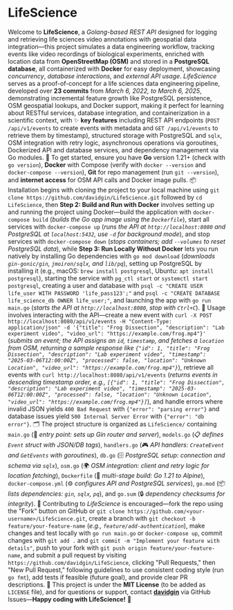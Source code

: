 # LifeScience

Welcome to **LifeScience**, a *Golang-based REST API* designed for logging and retrieving life sciences video annotations with geospatial data integration—this project simulates a data engineering workflow, tracking events like video recordings of biological experiments, enriched with location data from **OpenStreetMap (OSM)** and stored in a **PostgreSQL database**, all containerized with **Docker** for easy deployment, showcasing *concurrency*, *database interactions*, and *external API usage*. *LifeScience* serves as a proof-of-concept for a life sciences data engineering pipeline, developed over **23 commits** from *March 6, 2022, to March 6, 2025*, demonstrating incremental feature growth like PostgreSQL persistence, OSM geospatial lookups, and Docker support, making it perfect for learning about RESTful services, database integration, and containerization in a scientific context, with ✨ **key features** including REST API endpoints (`POST /api/v1/events` to create events with metadata and `GET /api/v1/events` to retrieve them by timestamp), structured storage with PostgreSQL and `sqlx`, OSM integration with retry logic, asynchronous operations via goroutines, Dockerized API and database services, and dependency management via Go modules. 🚀 To get started, ensure you have **Go** version 1.21+ (check with `go version`), **Docker** with Compose (verify with `docker --version` and `docker-compose --version`), **Git** for repo management (run `git --version`), and **internet access** for OSM API calls and Docker image pulls. 📦 Installation begins with cloning the project to your local machine using `git clone https://github.com/davidgin/LifeScience.git` followed by `cd LifeScience`, then **Step 2: Build and Run with Docker** involves setting up and running the project using Docker—build the application with `docker-compose build` (*builds the Go app image using the `Dockerfile`*), start all services with `docker-compose up` (*runs the API at `http://localhost:8080` and PostgreSQL at `localhost:5432`, use `-d` for background mode*), and stop services with `docker-compose down` (*stops containers; add `--volumes` to reset PostgreSQL data*), while **Step 3: Run Locally Without Docker** lets you run natively by installing Go dependencies with `go mod download` (*downloads `gin-gonic/gin`, `jmoiron/sqlx`, and `lib/pq`*), setting up PostgreSQL by installing it (e.g., macOS: `brew install postgresql`, Ubuntu: `apt install postgresql`), starting the service with `pg_ctl start` or `systemctl start postgresql`, creating a user and database with `psql -c "CREATE USER life_user WITH PASSWORD 'life_pass123';"` and `psql -c "CREATE DATABASE life_science_db OWNER life_user;"`, and launching the app with `go run main.go` (*starts the API at `http://localhost:8080`, stop with `Ctrl+C`*). 🎯 Usage involves interacting with the API—create a new event with `curl -X POST http://localhost:8080/api/v1/events -H "Content-Type: application/json" -d '{"title": "Frog Dissection", "description": "Lab experiment video", "video_url": "https://example.com/frog.mp4"}'` (*submits an event; the API assigns an `id`, `timestamp`, and fetches a `location` from OSM, returning a sample response like `{"id": 1, "title": "Frog Dissection", "description": "Lab experiment video", "timestamp": "2025-03-06T12:00:00Z", "processed": false, "location": "Unknown Location", "video_url": "https://example.com/frog.mp4"}`*), retrieve all events with `curl http://localhost:8080/api/v1/events` (*returns events in descending timestamp order, e.g., `[{"id": 1, "title": "Frog Dissection", "description": "Lab experiment video", "timestamp": "2025-03-06T12:00:00Z", "processed": false, "location": "Unknown Location", "video_url": "https://example.com/frog.mp4"}]`*), and handle errors where invalid JSON yields `400 Bad Request` with `{"error": "parsing error"}` and database issues yield `500 Internal Server Error` with `{"error": "db error"}`. 🗂️ The project structure is organized as `LifeScience/` containing `main.go` (🚀 *entry point: sets up Gin router and server*), `models.go` (📋 *defines `Event` struct with JSON/DB tags*), `handlers.go` (🎮 *API handlers: `CreateEvent` and `GetEvents` with goroutines*), `db.go` (🗄️ *PostgreSQL setup: connection and schema via `sqlx`*), `osm.go` (🌍 *OSM integration: client and retry logic for location fetching*), `Dockerfile` (🐳 *multi-stage build: Go 1.21 to Alpine*), `docker-compose.yml` (⚙️ *configures API and PostgreSQL services*), `go.mod` (📦 *lists dependencies: `gin`, `sqlx`, `pq`*), and `go.sum` (🔒 *dependency checksums for integrity*). 🤝 Contributing to *LifeScience* is encouraged—fork the repo using the "Fork" button on GitHub or `git clone https://github.com/<your-username>/LifeScience.git`, create a branch with `git checkout -b feature/your-feature-name` (*e.g., `feature/add-authentication`*), make changes and test locally with `go run main.go` or `docker-compose up`, commit changes with `git add .` and `git commit -m "Implement your feature with details"`, push to your fork with `git push origin feature/your-feature-name`, and submit a pull request by visiting `https://github.com/davidgin/LifeScience`, clicking "Pull Requests," then "New Pull Request," following guidelines to use consistent coding style (run `go fmt`), add tests if feasible (future goal), and provide clear PR descriptions. 📜 This project is under the **MIT License** (to be added as `LICENSE` file), and for questions or support, contact **[davidgin](https://github.com/davidgin)** via GitHub Issues—**Happy coding with LifeScience!** 🎉 

